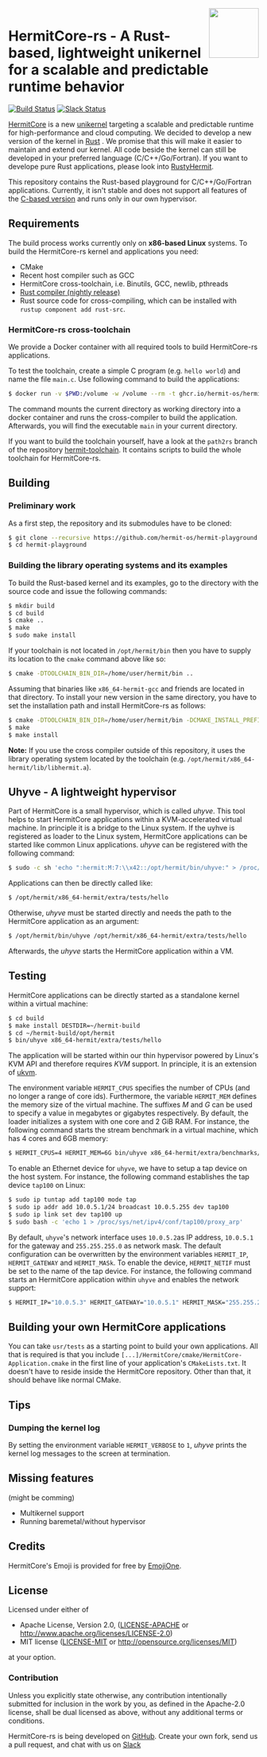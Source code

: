 <img width="100" align="right" src="img/hermitcore_logo.png" />


# HermitCore-rs - A Rust-based, lightweight unikernel for a scalable and predictable runtime behavior

[![Build Status](https://git.rwth-aachen.de/acs/public/hermit-os/hermit-playground/badges/master/pipeline.svg)](https://git.rwth-aachen.de/acs/public/hermit-os/hermit-playground/pipelines)
[![Slack Status](https://matrix.osbyexample.com:3008/badge.svg)](https://matrix.osbyexample.com:3008)

[HermitCore]( http://www.hermit-os.org ) is a new
[unikernel](http://unikernel.org) targeting a scalable and predictable runtime
for high-performance and cloud computing.
We decided to develop a new version of the kernel in [Rust](https://www.rust-lang.org) .
We promise that this will make it easier to maintain and extend our kernel.
All code beside the kernel can still be developed in your preferred language (C/C++/Go/Fortran).
If you want to develope pure Rust applications, please look into [RustyHermit](https://github.com/hermit-os/libhermit-rs).

This repository contains the Rust-based playground for C/C++/Go/Fortran applications.
Currently, it isn't stable and does not support all features of the [C-based version](https://github.com/hermit-os/libhermit) and runs only in our own hypervisor.

## Requirements

The build process works currently only on **x86-based Linux** systems. To build
the HermitCore-rs kernel and applications you need:

 * CMake
 * Recent host compiler such as GCC
 * HermitCore cross-toolchain, i.e. Binutils, GCC, newlib, pthreads
 * [Rust compiler (nightly release)](https://www.rust-lang.org/en-US/install.html)
 * Rust source code for cross-compiling, which can be installed with `rustup component add rust-src`.

### HermitCore-rs cross-toolchain

We provide a Docker container with all required tools to build HermitCore-rs applications.

To test the toolchain, create a simple C program (e.g. `hello world`) and name the file `main.c`.
Use following command to build the applications:

```bash
$ docker run -v $PWD:/volume -w /volume --rm -t ghcr.io/hermit-os/hermit-toolchain:latest x86_64-hermit-gcc -o main main.c
```

The command mounts the current directory as working directory into a docker container and runs the cross-compiler to build the application.
Afterwards, you will find the executable `main` in your current directory.

If you want to build the toolchain yourself, have a look at the `path2rs` branch of the repository
[hermit-toolchain](https://github.com/hermit-os/hermit-toolchain).
It contains scripts to build the whole toolchain for HermitCore-rs.

## Building

### Preliminary work

As a first step, the repository and its submodules have to be cloned:

```bash
$ git clone --recursive https://github.com/hermit-os/hermit-playground.git
$ cd hermit-playground
```

### Building the library operating systems and its examples

To build the Rust-based kernel and its examples, go to the directory with the source code
and issue the following commands:

```bash
$ mkdir build
$ cd build
$ cmake ..
$ make
$ sudo make install
```

If your toolchain is not located in `/opt/hermit/bin` then you have to supply
its location to the `cmake` command above like so:

```bash
$ cmake -DTOOLCHAIN_BIN_DIR=/home/user/hermit/bin ..
```

Assuming that binaries like `x86_64-hermit-gcc` and friends are located in that
directory.
To install your new version in the same directory, you have to set the installation path and install HermitCore-rs as follows:

```bash
$ cmake -DTOOLCHAIN_BIN_DIR=/home/user/hermit/bin -DCMAKE_INSTALL_PREFIX=/home/user/hermit ..
$ make
$ make install
```

**Note:** If you use the cross compiler outside of this repository, it uses the library operating system located
by the toolchain (e.g. `/opt/hermit/x86_64-hermit/lib/libhermit.a`).

## Uhyve - A lightweight hypervisor

Part of HermitCore is a small hypervisor, which is called *uhyve*.
This tool helps to start HermitCore applications within a KVM-accelerated virtual machine.
In principle it is a bridge to the Linux system.
If the uyhve is registered as loader to the Linux system, HermitCore applications can be started like common Linux applications.
*uhyve* can be registered with the following command:

```bash
$ sudo -c sh 'echo ":hermit:M:7:\\x42::/opt/hermit/bin/uhyve:" > /proc/sys/fs/binfmt_misc/register'
```

Applications can then be directly called like:
```bash
$ /opt/hermit/x86_64-hermit/extra/tests/hello
```

Otherwise, *uhyve* must be started directly and needs the path to the HermitCore application as an argument:
```bash
$ /opt/hermit/bin/uhyve /opt/hermit/x86_64-hermit/extra/tests/hello
```

Afterwards, the *uhyve* starts the HermitCore application within a VM.

## Testing

HermitCore applications can be directly started as a standalone kernel within a
virtual machine:

```bash
$ cd build
$ make install DESTDIR=~/hermit-build
$ cd ~/hermit-build/opt/hermit
$ bin/uhyve x86_64-hermit/extra/tests/hello
```

The application will be started within our thin
hypervisor powered by Linux's KVM API and therefore requires *KVM* support.
In principle, it is an extension of [ukvm](https://www.usenix.org/sites/default/files/conference/protected-files/hotcloud16_slides_williams.pdf).

The environment variable `HERMIT_CPUS` specifies the number of
CPUs (and no longer a range of core ids). Furthermore, the variable `HERMIT_MEM`
defines the memory size of the virtual machine. The suffixes *M* and *G* can be
used to specify a value in megabytes or gigabytes respectively. By default, the
loader initializes a system with one core and 2 GiB RAM.
For instance, the following command starts the stream benchmark in a virtual machine, which
has 4 cores and 6GB memory:

```bash
$ HERMIT_CPUS=4 HERMIT_MEM=6G bin/uhyve x86_64-hermit/extra/benchmarks/stream
```

To enable an Ethernet device for `uhyve`, we have to setup a tap device on the
host system. For instance, the following command establishes the tap device
`tap100` on Linux:

```bash
$ sudo ip tuntap add tap100 mode tap
$ sudo ip addr add 10.0.5.1/24 broadcast 10.0.5.255 dev tap100
$ sudo ip link set dev tap100 up
$ sudo bash -c 'echo 1 > /proc/sys/net/ipv4/conf/tap100/proxy_arp'
```

By default, `uhyve`'s network interface uses `10.0.5.2`as IP address, `10.0.5.1`
for the gateway and `255.255.255.0` as network mask.
The default configuration can be overwritten by the environment variables
`HERMIT_IP`, `HERMIT_GATEWAY` and `HERMIT_MASk`.
To enable the device, `HERMIT_NETIF` must be set to the name of the tap device.
For instance, the following command starts an HermitCore application within `uhyve`
and enables the network support:

```bash
$ HERMIT_IP="10.0.5.3" HERMIT_GATEWAY="10.0.5.1" HERMIT_MASK="255.255.255.0" HERMIT_NETIF=tap100 bin/uhyve x86_64-hermit/extra/tests/hello
```

## Building your own HermitCore applications

You can take `usr/tests` as a starting point to build your own applications. All
that is required is that you include
`[...]/HermitCore/cmake/HermitCore-Application.cmake` in the first line of your application's
`CMakeLists.txt`. It doesn't have to reside inside the HermitCore repository.
Other than that, it should behave like normal CMake.

## Tips

### Dumping the kernel log

By setting the environment variable `HERMIT_VERBOSE` to `1`, *uhyve* prints
the kernel log messages to the screen at termination.

## Missing features
(might be comming)
* Multikernel support
* Running baremetal/without hypervisor

## Credits

HermitCore's Emoji is provided for free by [EmojiOne](https://www.gfxmag.com/crab-emoji-vector-icon/).

## License

Licensed under either of

 * Apache License, Version 2.0, ([LICENSE-APACHE](LICENSE-APACHE) or http://www.apache.org/licenses/LICENSE-2.0)
 * MIT license ([LICENSE-MIT](LICENSE-MIT) or http://opensource.org/licenses/MIT)

at your option.

### Contribution

Unless you explicitly state otherwise, any contribution intentionally submitted for inclusion in the work by you, as defined in the Apache-2.0 license, shall be dual licensed as above, without any additional terms or conditions.

HermitCore-rs is being developed on [GitHub](https://github.com/hermit-os/hermit-playground	).
Create your own fork, send us a pull request, and chat with us on [Slack](https://radiant-ridge-95061.herokuapp.com)
